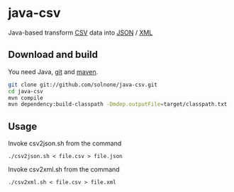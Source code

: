 java-csv
========

Java-based transform <a href="http://en.wikipedia.org/wiki/Comma-separated_values">CSV</a> data into <a href="http://www.json.org">JSON</a> / <a href="http://www.w3.org/standards/xml">XML</a>

Download and build
------------------

You need Java, <a href="http://git-scm.com">git</a> and <a href="http://git-scm.com">maven</a>.

```bash
git clone git://github.com/solnone/java-csv.git
cd java-csv
mvn compile
mvn dependency:build-classpath -Dmdep.outputFile=target/classpath.txt
```

Usage
-----

Invoke csv2json.sh from the command

    ./csv2json.sh < file.csv > file.json
 
Invoke csv2xml.sh from the command

    ./csv2xml.sh < file.csv > file.xml
